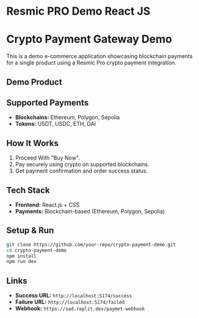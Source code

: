 # Resmic PRO Demo React JS
# **Crypto Payment Gateway Demo**

This is a demo e-commerce application showcasing blockchain payments for a single product using a Resmic Pro crypto payment integration.

## **Demo Product**


## **Supported Payments**

- **Blockchains:** Ethereum, Polygon, Sepolia  
- **Tokens:** USDT, USDC, ETH, DAI  

## **How It Works**

1. Proceed With "Buy Now".
2. Pay securely using crypto on supported blockchains.
3. Get payment confirmation and order success status.

## **Tech Stack**

- **Frontend:** React.js + CSS  
- **Payments:** Blockchain-based (Ethereum, Polygon, Sepolia)  

## **Setup & Run**

```sh
git clone https://github.com/your-repo/crypto-payment-demo.git
cd crypto-payment-demo
npm install
npm run dev
```

## **Links**

- **Success URL:** `http://localhost:5174/success`  
- **Failure URL:** `http://localhost:5174/failed`  
- **Webhook:** `https://sad.replit.dev/paymet-webhook`  

